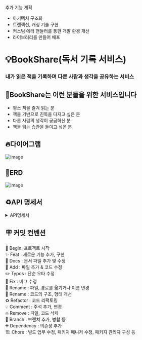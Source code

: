 추가 기능 계획
- 아키텍처 구조화
- 트랜잭션, 캐싱 기술 구현
- 커스텀 에러 핸들러를 통한 개발 환경 개선
- 라이브러리를 만들어 배포


# 💡BookShare(독서 기록 서비스)
### 내가 읽은 책을 기록하며 다른 사람과 생각을 공유하는 서비스<br>



## 📝BookShare는 이런 분들을 위한 서비스입니다

- 평소 책을 즐겨 읽는 분
- 책을 기반으로 친목을 다지고 싶은 분
- 다른 사람의 생각이 궁금하신 분
- 책을 읽는 습관을 들이고 싶은 분


## 🔥다이어그램

![image](https://github.com/user-attachments/assets/208a356e-19c8-47c7-8179-fe24b82c083f)



## 🎨ERD

![image](https://github.com/user-attachments/assets/6ad76d28-04a1-4a41-83ce-6beef2270915)


## ♻️API 명세서

<details> 
<summary>API명세서
</summary>
  
## 사용자
![image](https://github.com/user-attachments/assets/0bea9f87-f041-434f-b718-af38d9502ae0)


## 이미지 파일
![image](https://github.com/user-attachments/assets/67e71c50-9022-45e2-be34-66983d3c7d90)


## 댓글

![image](https://github.com/user-attachments/assets/5857345d-6422-42e9-a827-df113f9ffbd1)

## 친구관리

![image](https://github.com/user-attachments/assets/a95edf29-8f51-4dfc-81eb-6d7427701dc4)





</details>













## 🪧 커밋 컨벤션
🎉 Begin: 프로젝트 시작 <br>
✨ Feat : 새로운 기능 추가, 구현<br>
📝 Docs : 문서 파일 추가 및 수정<br>
🔧 Add :  파일 추가 & 코드 수정<br>
✏️ Typos : 단순 오타 수정<br>
🐛 Fix : 버그 수정<br>
🚚 Rename : 파일, 경로를 옮기거나 이름 변경<br>
🎨 Rename : 코드의 구조, 형태 개선<br>
♻️ Refactor : 코드 리팩토링<br>
💡 Comment : 주석 추가, 변경<br>
🔥 Remove : 파일, 코드 삭제<br>
🔀 Branch : 브랜치 추가, 병합 등<br>
➕ Dependency : 의존성 추가<br>
🏗️ Chore : 빌드 업무 수정, 패키지 매니저 수정, 패키지 관리자 구성 등
